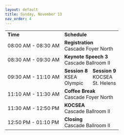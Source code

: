 ```yaml
---
layout: default
title: Sunday, November 13
nav_order: 4
---
```


<table>
  <tr>
    <td><b>Time</b></td>
    <td colspan="2"><b>Schedule</b></td>   
  </tr>
  <tr>
    <td>08:00 AM - 08:30 AM</td>
    <td colspan="2">
        <b>Registration</b>
        <br>
        Cascade Foyer North
    </td>
  </tr>
  <tr>
    <td>08:30 AM - 09:30 AM</td>
    <td colspan="2">
        <b>Keynote Speech 3</b>
        <br>
        Cascade Ballroom II
    </td>
  </tr>
  <tr>
    <td>09:30 AM - 11:10 AM</td>
    <td>
        <b>Session 8</b>
        <br>
        KSEA
        <br>
        Olympic
    </td>
    <td>
        <b>Session 9</b>
        <br>
        KOCSEA
        <br>
        St. Helens
    </td>
  </tr>
  <tr>
    <td>11:10 AM - 11:30 AM</td>
    <td colspan="2">
        <b>Coffee Break</b>
        <br>
        Cascade Foyer North
    </td>
  </tr>
  <tr>
    <td>11:30 AM - 12:50 PM</td>
    <td colspan="2">
        <b>KOCSEA</b>
        <br>
        Cascade Ballroom II
    </td>
  </tr>
  <tr>
    <td>12:50 PM - 01:10 PM</td>
    <td colspan="2">
        <b>Closing</b>
        <br>
        Cascade Ballroom II
    </td>
  </tr>
</table>